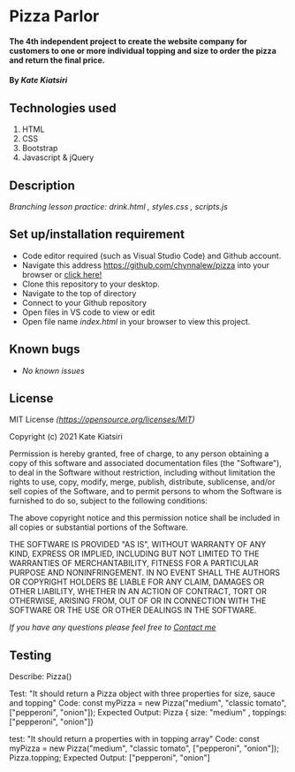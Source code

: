 # Pizza Parlor
#### The 4th independent project to create the website company for customers to one or more individual topping and size to order the pizza and return the final price.

#### By _Kate Kiatsiri_

## Technologies used
  1. HTML
  2. CSS
  3. Bootstrap
  4. Javascript & jQuery

## Description
_Branching lesson practice: drink.html , styles.css , scripts.js_

## Set up/installation requirement
* Code editor required (such as Visual Studio Code) and Github account.
* Navigate this address https://github.com/chynnalew/pizza into your browser or 
<a href="https://github.com/chynnalew/pizza"> click here! </a>
* Clone this repository to your desktop.
* Navigate to the top of directory
* Connect to your Github repository
* Open files in VS code to view or edit
* Open file name _index.html_ in your browser to view this project.


## Known bugs
* _No known issues_

## License
MIT License _(https://opensource.org/licenses/MIT)_

Copyright (c) 2021 Kate Kiatsiri

Permission is hereby granted, free of charge, to any person obtaining a copy
of this software and associated documentation files (the "Software"), to deal
in the Software without restriction, including without limitation the rights
to use, copy, modify, merge, publish, distribute, sublicense, and/or sell
copies of the Software, and to permit persons to whom the Software is
furnished to do so, subject to the following conditions:

The above copyright notice and this permission notice shall be included in all
copies or substantial portions of the Software.

THE SOFTWARE IS PROVIDED "AS IS", WITHOUT WARRANTY OF ANY KIND, EXPRESS OR
IMPLIED, INCLUDING BUT NOT LIMITED TO THE WARRANTIES OF MERCHANTABILITY,
FITNESS FOR A PARTICULAR PURPOSE AND NONINFRINGEMENT. IN NO EVENT SHALL THE
AUTHORS OR COPYRIGHT HOLDERS BE LIABLE FOR ANY CLAIM, DAMAGES OR OTHER
LIABILITY, WHETHER IN AN ACTION OF CONTRACT, TORT OR OTHERWISE, ARISING FROM,
OUT OF OR IN CONNECTION WITH THE SOFTWARE OR THE USE OR OTHER DEALINGS IN THE
SOFTWARE.

_If you have any questions please feel free to [Contact me](mailto:keidsiri@gmail.com)_

## Testing

Describe: Pizza() 

Test: "It should return a Pizza object with three properties for size, sauce and topping"
Code: const myPizza = new Pizza("medium", "classic tomato", ["pepperoni", "onion"]);
Expected Output:  Pizza { size: "medium" , toppings: ["pepperoni", "onion"]}


test: "It should return a properties with in topping array"
Code: const myPizza = new Pizza("medium", "classic tomato", ["pepperoni", "onion"]);
Pizza.topping; 
Expected Output: ["pepperoni", "onion"]





